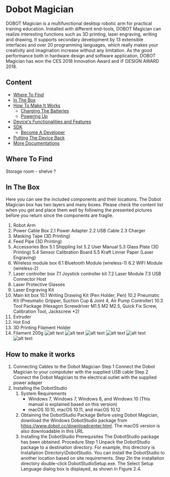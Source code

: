 # Dobot Magician

  DOBOT Magician is a multifunctional desktop robotic arm for practical training education. Installed with different end-tools, DOBOT Magician can realize interesting functions such as 3D printing, laser engraving, writing and drawing. It supports secondary development by 13 extensible interfaces and over 20 programming languages, which really makes your creativity and imagination increase without any limitation. As the good performance both in hardware design and software application, DOBOT Magician has won the CES 2018 Innovation Award and iF DESIGN AWARD 2018.

## Content

* [Where To Find](#where-to-find)
* [In The Box](#in-the-box)
* [How To Make It Works](#how-to-make-it-works)
  * [Charging The Batteries](#charging-the-batteries)
  * [Powering Up](#powering-up)
* [Device's Functionalities and Features](#device's-functionalities-and-features)
* [SDK](#sdk)
  * [Become A Developer](#becaome-a-developer)
* [Putting The Device Back](#putting-the-device-back)
* [More Documentations](more-documentations)


## Where To Find

Storage room - shelve ?

## In The Box

Here you can see the included components and their locations. The Dobot Magician box has two layers and many boxes. Please check the content list when you get and place them well by following the presented pictures before you return since the components are fragile.
1. Robot Arm
2. Power Cable Box
   2.1 Power Adapter
   2.2 USB Cable
   2.3 Charger
3. Masking Tape (3D Printing)
4. Feed Pipe (3D Printing)
5. Accessories Box
   5.1 Shippling list
   5.2 User Manual
   5.3 Glass Plate (3D Printing)
   5.4 Sensor Calibration Board
   5.5 Kraft Linner Paper (Laser Engraving)
6. Wireless module box
   6.1 Bluetooth Module (wireless-1)
   6.2 WIFI Module (wireless-2)
7. Laser controller box
   7.1 Joystick controller kit
   7.2 Laser Module
   7.3 USB Connector Host
8. Laser Protective Glasses
9. Laser Engraving Kit
10. Main kit box
    10.1 Writing Drawing Kit (Pen Holder, Pen)
    10.2 Pneumatic Kit (Pneumatic Gripper, Suction Cup & Joint 4, Air Pump Controller)
    10.3 Tool Package (Hexagon Screwdriver M1.5 M2 M2.5, Quick Fix Screw, Calibration Tool, Jackscrew *2)
11. Extruder
12. Hot End
13. 3D Printing Filament Holder
14. Filament 200g
![alt text](/images/outward.jpg)
![alt text](/images/layer1.jpg)
![alt text](/images/layer2-1.jpg)
![alt text](/images/layer2-2.jpg)
![alt text](/images/accessoriesBox.jpg)
![alt text](/images/contentDetails.jpg)

## How to make it works

1. Connecting Cables to the Dobot Magician
   Step 1  Connect the Dobot Magician to your compututer with the supplied USB cable
   Step 2  Connect the Dobot Magician to the electrical outlet with the supplied power adaper
2. Installing the DobotStudio
   1. System Requirements
      * Windows 7, Windows 7, Windows 8, and Windows 10 (This manual is explained based on this version)
      * macOS 10.10, macOS 10.11, and macOS 10.12
   2. Obtaining the DobotStudio Package
      Before using Dobot Magician, download the Windows DobotStudio package from https://www.dobot.cc/downloadcenter.html. The macOS version is also downloadable in this URL
   3. Installing the DobotStudio
      Prerequisites
         The DobotStudio package has been obtained.
      Procedure
          Step 1 Unpack the DobotStudio package to a destination directory.
          For example, this directory is Installation Directory\DobotStudio. You can install
          the DobotStudio to another location based on site requirements.
       Step 2In the installation directory double-click DobotStudioSetup.exe. The Select Setup
          Language dialog box is displayed, as shown in Figure 2.4.
